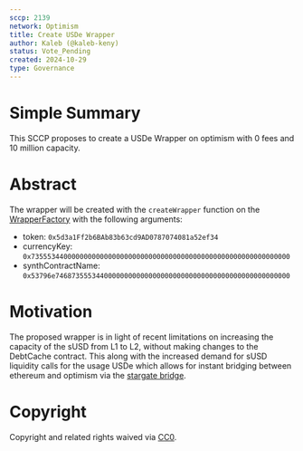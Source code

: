```yaml
---
sccp: 2139
network: Optimism
title: Create USDe Wrapper
author: Kaleb (@kaleb-keny)
status: Vote_Pending
created: 2024-10-29
type: Governance
---
```


# Simple Summary

This SCCP proposes to create a USDe Wrapper on optimism with 0 fees and 10 million capacity.

# Abstract

The wrapper will be created with the `createWrapper` function on the [WrapperFactory](https://optimistic.etherscan.io/address/0x27be2EFAd45DeBd732C1EBf5C9F7b49D498D4a93#code)  with the following arguments:
- token: `0x5d3a1Ff2b6BAb83b63cd9AD0787074081a52ef34`
- currencyKey: `0x7355534400000000000000000000000000000000000000000000000000000000`
- synthContractName: `0x53796e7468735553440000000000000000000000000000000000000000000000`

# Motivation

The proposed wrapper is in light of recent limitations on increasing the capacity of the sUSD from L1 to L2, without making changes to the DebtCache contract. This along with the increased demand for sUSD liquidity calls for the usage USDe which allows for instant bridging between ethereum and optimism via the [stargate bridge](https://stargate.finance/).


# Copyright
Copyright and related rights waived via [CC0](https://creativecommons.org/publicdomain/zero/1.0/).